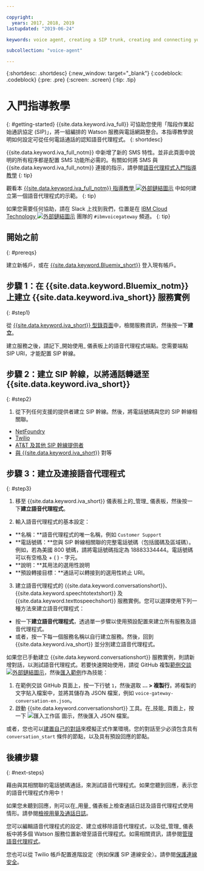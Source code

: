 ```yaml
---

copyright:
  years: 2017, 2018, 2019
lastupdated: "2019-06-24"

keywords: voice agent, creating a SIP trunk, creating and connecting your voice agent,

subcollection: "voice-agent"

---
```


{:shortdesc: .shortdesc}
{:new_window: target="_blank"}
{:codeblock: .codeblock}
{:pre: .pre}
{:screen: .screen}
{:tip: .tip}

# 入門指導教學
{: #getting-started}
{{site.data.keyword.iva_full}} 可協助您使用「階段作業起始通訊協定 (SIP)」，將一組編排的 Watson 服務與電話網路整合。本指導教學說明如何設定可從任何電話通話的認知語音代理程式。
{: shortdesc}

{{site.data.keyword.iva_full_notm}} 中新增了新的 SMS 特性。並非此頁面中說明的所有程序都是配置 SMS 功能所必需的。有關如何將 SMS 與 {{site.data.keyword.iva_full_notm}} 連接的指示，請參閱[語音代理程式入門指導教學](/docs/services/voice-agent?topic=voice-agent-connect-sms)
{: tip}

觀看本 [{{site.data.keyword.iva_full_notm}} 指導教學 ![外部鏈結圖示](../../icons/launch-glyph.svg "外部鏈結圖示")](https://developer.ibm.com/tv/building-voice-enabled-cognitive-applications-with-watson/) 中如何建立第一個語音代理程式的示範。
{: tip}

如果您需要任何協助，請在 Slack 上找到我們，位置是在 [IBM Cloud Technology ![外部鏈結圖示](../../icons/launch-glyph.svg "外部鏈結圖示")](https://slack-invite-ibm-cloud-tech.mybluemix.net/) 團隊的 `#ibmvoicegateway` 頻道。
{: tip}

## 開始之前
{: #prereqs}

建立新帳戶，或在 [{{site.data.keyword.Bluemix_short}}](https://cloud.ibm.com/) 登入現有帳戶。

## 步驟 1：在 {{site.data.keyword.Bluemix_notm}} 上建立 {{site.data.keyword.iva_short}} 服務實例
{: #step1}

從 [{{site.data.keyword.iva_short}} 型錄頁面](https://cloud.ibm.com/catalog/services/voice-agent-with-watson)中，檢閱服務資訊，然後按一下**建立**。

建立服務之後，請記下_開始使用_ 儀表板上的語音代理程式端點。您需要端點 SIP URI，才能配置 SIP 幹線。

## 步驟 2：建立 SIP 幹線，以將通話轉遞至 {{site.data.keyword.iva_short}}
{: #step2}

1. 從下列任何支援的提供者建立 SIP 幹線。然後，將電話號碼與您的 SIP 幹線相關聯。

  * [NetFoundry](/docs/services/voice-agent?topic=voice-agent-connect#NetFoundry-setup)
  * [Twilio](/docs/services/voice-agent?topic=voice-agent-connect#twilio-setup)
  * [AT&T 及其他 SIP 幹線提供者](/docs/services/voice-agent?topic=voice-agent-connect#att-other)
  * [與 {{site.data.keyword.iva_short}}](/docs/services/voice-agent?topic=voice-agent-connect#peering) 對等

## 步驟 3：建立及連接語音代理程式
{: #step3}

1. 移至 {{site.data.keyword.iva_short}} 儀表板上的_管理_ 儀表板，然後按一下**建立語音代理程式**。

2. 輸入語音代理程式的基本設定：
  * **名稱：**語音代理程式的唯一名稱，例如 `Customer Support`
  * **電話號碼：**您與 SIP 幹線相關聯的完整電話號碼（包括國碼及區域碼）。例如，若為美國 800 號碼，請將電話號碼指定為 18883334444。電話號碼可以有空格及 + ( ) - 字元。
  * **說明：**其用法的選用性說明
  * **預設轉接目標：**通話可以轉接到的選用性終止 URI。

3. 建立語音代理程式的 {{site.data.keyword.conversationshort}}、{{site.data.keyword.speechtotextshort}} 及 {{site.data.keyword.texttospeechshort}} 服務實例。您可以選擇使用下列一種方法來建立語音代理程式：
  * 按一下**建立語音代理程式**，透過單一步驟以使用預設配置來建立所有服務及語音代理程式。
  * 或者，按一下每一個服務名稱以自行建立服務。然後，回到 {{site.data.keyword.iva_short}} 並分別建立語音代理程式。

   如果您已手動建立 {{site.data.keyword.conversationshort}} 服務實例，則請新增對話，以測試語音代理程式。若要快速開始使用，請從 GitHub 複製[範例交談 ![外部鏈結圖示](../../icons/launch-glyph.svg "外部鏈結圖示")](https://github.com/WASdev/sample.voice.gateway/blob/master/conversation/voice-gateway-conversation-en.json)，然後[匯入範例](/docs/services/assistant?topic=assistant-skill-dialog-add)作為技能：

   1. 在範例交談 GitHub 頁面上，按一下行號 `1`，然後選取 **... > 複製行**。將複製的文字貼入檔案中，並將其儲存為 JSON 檔案，例如 `voice-gateway-conversation-en.json`。
   2. 啟動 {{site.data.keyword.conversationshort}} 工具。在_技能_ 頁面上，按一下 ![匯入工作區](../conversation/images/workspace_import.png) 圖示，然後匯入 JSON 檔案。

  或者，您也可以[建置自己的對話](/docs/services/assistant?topic=assistant-getting-started#getting-started-build-dialog)來模擬正式作業環境。您的對話至少必須包含具有 `conversation_start` 條件的節點，以及具有預設回應的節點。


## 後續步驟
{: #next-steps}

藉由與其相關聯的電話號碼通話，來測試語音代理程式。如果您聽到回應，表示您的語音代理程式作用中！

如果您未聽到回應，則可以在_用量_ 儀表板上檢查通話日誌及語音代理程式使用情形。請參閱[檢視用量及通話日誌](/docs/services/voice-agent?topic=voice-agent-logging)。

您可以編輯語音代理程式的設定、建立或移除語音代理程式，以及從_管理_ 儀表板中將多個 Watson 服務位置新增至語音代理程式。如需相關資訊，請參閱[管理語音代理程式](/docs/services/voice-agent?topic=voice-agent-managing)。

您也可以從 Twilio 帳戶配置進階設定（例如保護 SIP 連線安全）。請參閱[保護連線安全](/docs/services/voice-agent?topic=voice-agent-securing)。
